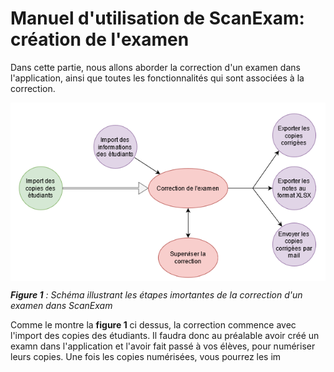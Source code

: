 # Manuel d'utilisation de ScanExam: création de l'examen

Dans cette partie, nous allons aborder la correction d'un examen dans l'application, ainsi que toutes les fonctionnalités qui sont associées à la correction.

<img align="center" src="https://github.com/ScanExam/ScanExam/blob/master/infos.readme.french/correction_schema.png?raw=true">

***Figure 1** : Schéma illustrant les étapes imortantes de la correction d'un examen dans ScanExam*

Comme le montre la **figure 1** ci dessus, la correction commence avec l'import des copies des étudiants. Il faudra donc au préalable avoir créé un examn dans l'application et l'avoir fait passé à vos élèves, pour numériser leurs copies. Une fois les copies numérisées, vous pourrez les im